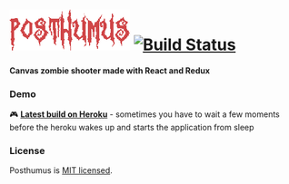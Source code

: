 # ![Posthumus](./src/assets/images/logo.png) [![Build Status](https://travis-ci.org/praghus/posthumus.svg?branch=master)](https://travis-ci.org/praghus/posthumus)
#### Canvas zombie shooter made with React and Redux



### Demo

:video_game: **[Latest build on Heroku](https://posthumus.herokuapp.com/)** - sometimes you have to wait a few moments before the heroku wakes up and starts the application from sleep

### License

Posthumus is [MIT licensed](./LICENSE).
